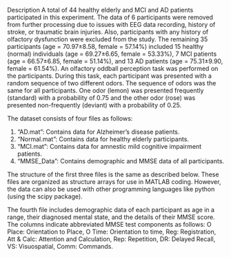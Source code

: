 Description
A total of 44 healthy elderly and MCI and AD patients participated in this experiment. The data of 6 participants were removed from further processing due to issues with EEG data recording, history of stroke, or traumatic brain injuries. Also, participants with any history of olfactory dysfunction were excluded from the study. The remaining 35 participants (age = 70.97±8.58, female = 57.14%) included 15 healthy (normal) individuals (age = 69.27±6.65, female = 53.33%), 7 MCI patients (age = 66.57±6.85, female = 51.14%), and 13 AD patients (age = 75.31±9.90, female = 61.54%).
An olfactory oddball perception task was performed on the participants. During this task, each participant was presented with a random sequence of two different odors. The sequence of odors was the same for all participants. One odor (lemon) was presented frequently (standard) with a probability of 0.75 and the other odor (rose) was presented non-frequently (deviant) with a probability of 0.25.

The dataset consists of four files as follows: 
1)	“AD.mat”: Contains data for Alzheimer’s disease patients.
2)	“Normal.mat”: Contains data for healthy elderly participants. 
3)	“MCI.mat”: Contains data for amnestic mild cognitive impairment patients. 
4)	“MMSE_Data”: Contains demographic and MMSE data of all participants.

The structure of the first three files is the same as described below. These files are organized as structure arrays for use in MATLAB coding. However, the data can also be used with other programming languages like python (using the scipy package).

The fourth file includes demographic data of each participant as age in a range, their diagnosed mental state, and the details of their MMSE score. The columns indicate abbreviated MMSE test components as follows: O Place: Orientation to Place, O Time: Orientation to time, Reg: Registration, Att & Calc: Attention and Calculation, Rep: Repetition, DR: Delayed Recall, VS: Visuospatial, Comm: Commands.
